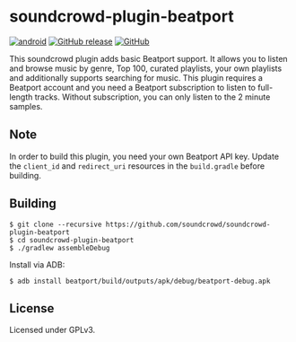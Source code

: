 # soundcrowd-plugin-beatport

[![android](https://github.com/soundcrowd/soundcrowd-plugin-beatport/actions/workflows/android.yml/badge.svg)](https://github.com/soundcrowd/soundcrowd-plugin-beatport/actions/workflows/android.yml)
[![GitHub release](https://img.shields.io/github/release/soundcrowd/soundcrowd-plugin-beatport.svg)](https://github.com/soundcrowd/soundcrowd-plugin-beatport/releases)
[![GitHub](https://img.shields.io/github/license/soundcrowd/soundcrowd-plugin-beatport.svg)](LICENSE)

This soundcrowd plugin adds basic Beatport support. It allows you to listen and browse music by genre, Top 100, curated playlists, your own playlists and additionally supports searching for music. This plugin requires a Beatport account and you need a Beatport subscription to listen to full-length tracks. Without subscription, you can only listen to the 2 minute samples.

## Note

In order to build this plugin, you need your own Beatport API key. Update the `client_id` and `redirect_uri` resources in the `build.gradle` before building.

## Building

    $ git clone --recursive https://github.com/soundcrowd/soundcrowd-plugin-beatport
    $ cd soundcrowd-plugin-beatport
    $ ./gradlew assembleDebug

Install via ADB:

    $ adb install beatport/build/outputs/apk/debug/beatport-debug.apk

## License

Licensed under GPLv3.
